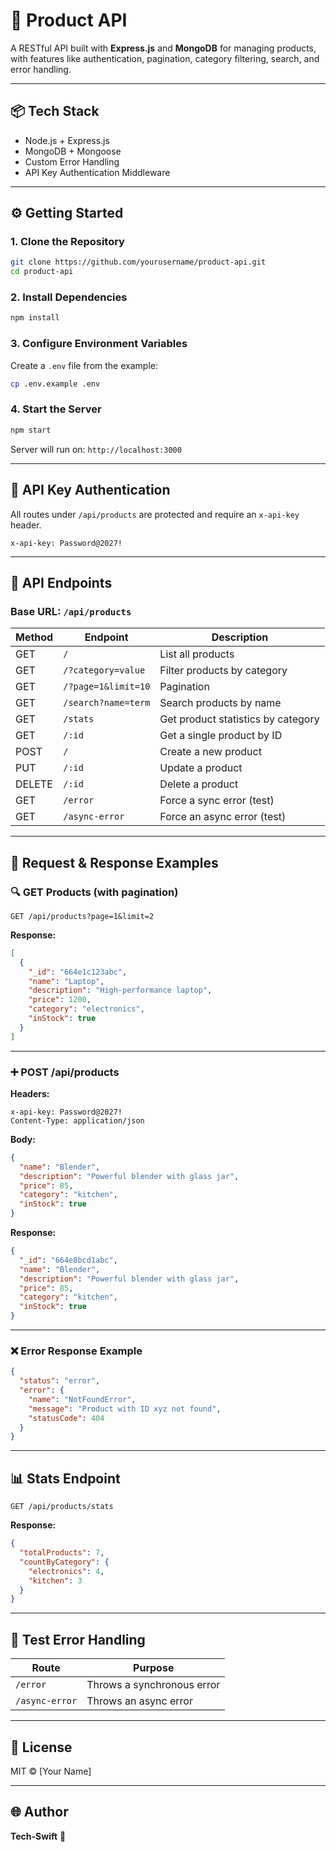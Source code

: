 # 🛒 Product API

A RESTful API built with **Express.js** and **MongoDB** for managing products, with features like authentication, pagination, category filtering, search, and error handling.

---

## 📦 Tech Stack

- Node.js + Express.js
- MongoDB + Mongoose
- Custom Error Handling
- API Key Authentication Middleware

---

## ⚙️ Getting Started

### 1. Clone the Repository

```bash
git clone https://github.com/yourusername/product-api.git
cd product-api
```

### 2. Install Dependencies

```bash
npm install
```

### 3. Configure Environment Variables

Create a `.env` file from the example:

```bash
cp .env.example .env
```

### 4. Start the Server

```bash
npm start
```

Server will run on: `http://localhost:3000`

---

## 🔐 API Key Authentication

All routes under `/api/products` are protected and require an `x-api-key` header.

```
x-api-key: Password@2027!
```

---

## 📘 API Endpoints

### Base URL: `/api/products`

| Method | Endpoint                | Description                           |
|--------|-------------------------|---------------------------------------|
| GET    | `/`                     | List all products                     |
| GET    | `/?category=value`      | Filter products by category           |
| GET    | `/?page=1&limit=10`     | Pagination                            |
| GET    | `/search?name=term`     | Search products by name               |
| GET    | `/stats`                | Get product statistics by category    |
| GET    | `/:id`                  | Get a single product by ID            |
| POST   | `/`                     | Create a new product                  |
| PUT    | `/:id`                  | Update a product                      |
| DELETE | `/:id`                  | Delete a product                      |
| GET    | `/error`                | Force a sync error (test)            |
| GET    | `/async-error`          | Force an async error (test)          |

---

## 🧪 Request & Response Examples

### 🔍 GET Products (with pagination)

```
GET /api/products?page=1&limit=2
```

**Response:**
```json
[
  {
    "_id": "664e1c123abc",
    "name": "Laptop",
    "description": "High-performance laptop",
    "price": 1200,
    "category": "electronics",
    "inStock": true
  }
]
```

---

### ➕ POST /api/products

**Headers:**
```
x-api-key: Password@2027!
Content-Type: application/json
```

**Body:**
```json
{
  "name": "Blender",
  "description": "Powerful blender with glass jar",
  "price": 85,
  "category": "kitchen",
  "inStock": true
}
```

**Response:**
```json
{
  "_id": "664e8bcd1abc",
  "name": "Blender",
  "description": "Powerful blender with glass jar",
  "price": 85,
  "category": "kitchen",
  "inStock": true
}
```

---

### ❌ Error Response Example

```json
{
  "status": "error",
  "error": {
    "name": "NotFoundError",
    "message": "Product with ID xyz not found",
    "statusCode": 404
  }
}
```

---

## 📊 Stats Endpoint

```
GET /api/products/stats
```

**Response:**
```json
{
  "totalProducts": 7,
  "countByCategory": {
    "electronics": 4,
    "kitchen": 3
  }
}
```

---

## 🧪 Test Error Handling

| Route             | Purpose                     |
|------------------|-----------------------------|
| `/error`         | Throws a synchronous error  |
| `/async-error`   | Throws an async error       |

---

## 🧾 License

MIT © [Your Name]

---

## 🌐 Author

**Tech-Swift** 🚀